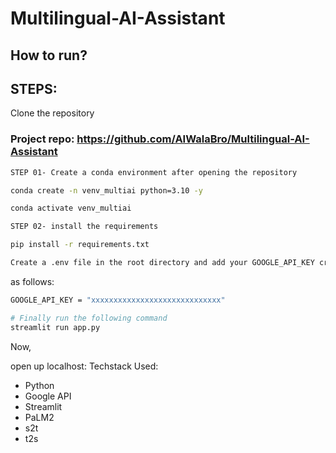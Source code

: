 # Multilingual-AI-Assistant

## How to run?
## STEPS:
Clone the repository

### Project repo: https://github.com/AIWalaBro/Multilingual-AI-Assistant

```bash
STEP 01- Create a conda environment after opening the repository
```
```bash
conda create -n venv_multiai python=3.10 -y
```
```bash
conda activate venv_multiai
```
```bash
STEP 02- install the requirements
```
```bash
pip install -r requirements.txt
```
```bash
Create a .env file in the root directory and add your GOOGLE_API_KEY credentials
```

as follows:
```bash
GOOGLE_API_KEY = "xxxxxxxxxxxxxxxxxxxxxxxxxxxxx"
```

```bash
# Finally run the following command
streamlit run app.py
```
Now,

open up localhost:
Techstack Used:
- Python
- Google API
- Streamlit
- PaLM2
- s2t
- t2s